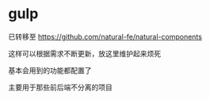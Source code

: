 # gulp

已转移至 https://github.com/natural-fe/natural-components

这样可以根据需求不断更新，放这里维护起来烦死

基本会用到的功能都配置了

主要用于那些前后端不分离的项目

